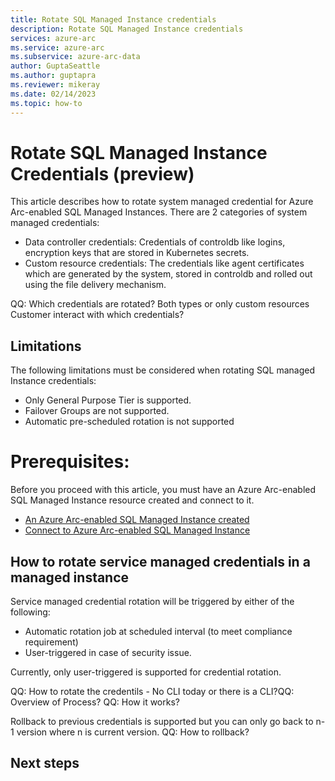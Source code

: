 ```yaml
---
title: Rotate SQL Managed Instance credentials
description: Rotate SQL Managed Instance credentials
services: azure-arc
ms.service: azure-arc
ms.subservice: azure-arc-data
author: GuptaSeattle
ms.author: guptapra
ms.reviewer: mikeray
ms.date: 02/14/2023
ms.topic: how-to
---
```


# Rotate SQL Managed Instance Credentials (preview)

This article describes how to rotate system managed credential for Azure Arc-enabled SQL Managed Instances. There are 2 categories of system managed credentials:
 - Data controller credentials: Credentials of controldb like logins, encryption keys that are stored in Kubernetes secrets.
 - Custom resource credentials: The credentials like agent certificates which are generated by the system, stored in controldb and rolled out using the file delivery mechanism.

QQ: Which credentials are rotated? Both types or only custom resources
Customer interact with which credentials?

## Limitations

The following limitations must be considered when rotating SQL managed Instance credentials:

- Only General Purpose Tier is supported.
- Failover Groups are not supported.
- Automatic pre-scheduled rotation is not supported

# Prerequisites: 
Before you proceed with this article, you must have an Azure Arc-enabled SQL Managed Instance resource created and connect to it.

- [An Azure Arc-enabled SQL Managed Instance created](./create-sql-managed-instance.md)
- [Connect to Azure Arc-enabled SQL Managed Instance](./connect-managed-instance.md)


## How to rotate service managed credentials in a managed instance

Service managed credential rotation will be triggered by either of the following:

- Automatic rotation job at scheduled interval (to meet compliance requirement)
- User-triggered in case of security issue.

Currently, only user-triggered is supported for credential rotation.

QQ: How to rotate the credentils - No CLI today or there is a CLI?QQ: Overview of Process?
QQ: How it works?

Rollback to previous credentials is supported but you can only go back to n-1 version where n is current version. 
QQ: How to rollback?



## Next steps